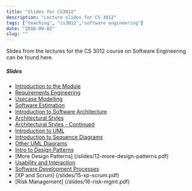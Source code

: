 ```yaml
---
title: "Slides for CS3012"
description: "Lecture slides for CS 3012"
tags: ["teaching", "cs3012","software engineering"]
date: "2016-09-02"
slug: ""
---
```


Slides from the lectures for the CS 3012 course on Software Engineering can be 
found here.
<!--more-->

##### Slides

* [Introduction to the Module](/slides/01-introduction.pdf)
* [Requirements Engineering](/slides/02-slides.pdf)
* [Usecase Modelling](/slides/03-slides.pdf)
* [Software Estimation](/slides/04-slides.pdf)
* [Introduction to Software Architecture](/slides/05-intro-to-architecture.pdf)
* [Architectural Styles](/slides/06-slides.pdf)
* [Architectural Styles - Continued](/slides/07-slides.pdf)
* [Introduction to UML](/slides/08-intro-to-uml-class-diag.pdf)
* [Introduction to Sequence Diagrams](/slides/09-intro-sequence-activity-diagrams.pdf)
* [Other UML Diagrams](/slides/10-other-structural-diagrams.pdf)
* [Intro to Design Patterns](/slides/11-intro-to-design-patterns.pdf)
* [More Design Patterns] (/slides/12-more-design-patterns.pdf)
* [Usability and Interaction](/slides/13-usability-and-interaction.pdf)
* [Software Development Processes](/slides/14-sw-development-processes.pdf)
* [XP and Scrum] (/slides/15-xp-scrum.pdf)
* [Risk Management] (/slides/16-risk-mgmt.pdf)


